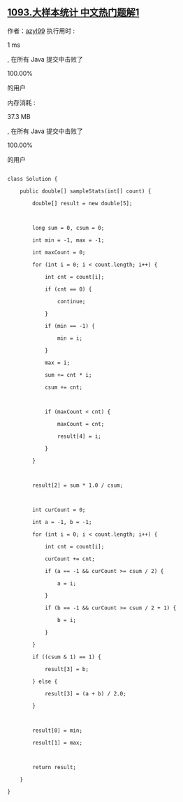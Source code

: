 ## [1093.大样本统计 中文热门题解1](https://leetcode.cn/problems/statistics-from-a-large-sample/solutions/100000/shuang-100-by-azyl99)

作者：[azyl99](https://leetcode.cn/u/azyl99)
执行用时 :
1 ms
, 在所有 Java 提交中击败了
100.00%
的用户
内存消耗 :
37.3 MB
, 在所有 Java 提交中击败了
100.00%
的用户

```
class Solution {
    public double[] sampleStats(int[] count) {
        double[] result = new double[5];

        long sum = 0, csum = 0;
        int min = -1, max = -1;
        int maxCount = 0;
        for (int i = 0; i < count.length; i++) {
            int cnt = count[i];
            if (cnt == 0) {
                continue;
            }
            if (min == -1) {
                min = i;
            }
            max = i;
            sum += cnt * i;
            csum += cnt;

            if (maxCount < cnt) {
                maxCount = cnt;
                result[4] = i;
            }
        }

        result[2] = sum * 1.0 / csum;

        int curCount = 0;
        int a = -1, b = -1;
        for (int i = 0; i < count.length; i++) {
            int cnt = count[i];
            curCount += cnt;
            if (a == -1 && curCount >= csum / 2) {
                a = i;
            }
            if (b == -1 && curCount >= csum / 2 + 1) {
                b = i;
            }
        }
        if ((csum & 1) == 1) {
            result[3] = b;
        } else {
            result[3] = (a + b) / 2.0;
        }

        result[0] = min;
        result[1] = max;

        return result;
    }
}
```

